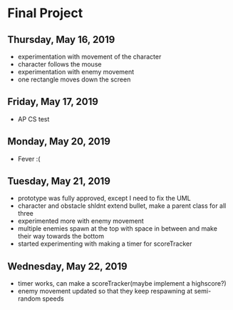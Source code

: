 # Final Project

## Thursday, May 16, 2019

- experimentation with movement of the character
- character follows the mouse
- experimentation with enemy movement 
- one rectangle moves down the screen

## Friday, May 17, 2019

- AP CS test

## Monday, May 20, 2019

- Fever :(

## Tuesday, May 21, 2019

- prototype was fully approved, except I need to fix the UML
- character and obstacle shldnt extend bullet, make a parent class for all three
- experimented more with enemy movement
- multiple enemies spawn at the top with space in between and make their way towards the bottom
- started experimenting with making a timer for scoreTracker

## Wednesday, May 22, 2019

- timer works, can make a scoreTracker(maybe implement a highscore?)
- enemy movement updated so that they keep respawning at semi-random speeds
